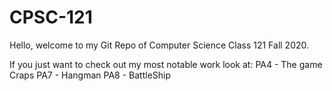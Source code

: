# CPSC-121
Hello, welcome to my Git Repo of Computer Science Class 121 Fall 2020.

If you just want to check out my most notable work look at:
    PA4 - The game Craps
    PA7 - Hangman
    PA8 - BattleShip
    
